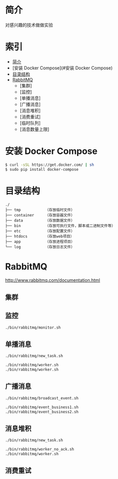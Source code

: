 # 简介

对感兴趣的技术做做实验

# 索引

* [简介](#简介)
* [安装 Docker Compose](#安装 Docker Compose)
* [目录结构](#目录结构)
* [RabbitMQ](#RabbitMQ)
    * [集群]
    * [监控]
    * [单播消息]
    * [广播消息]
    * [消息堆积]
    * [消费重试]
    * [临时队列]
    * [消息数量上限]


# 安装 Docker Compose

```bash
$ curl -sSL https://get.docker.com/ | sh
$ sudo pip install docker-compose
```


# 目录结构

```
./
├── tmp           （存放临时文件）
├── container     （存放容器文件）
├── data          （存放数据文件）
├── bin           （存放可执行文件，脚本或二进制文件等）
├── etc           （存放配置文件）
├── htdocs        （存放web项目）
├── app           （存放进程项目）
└── log           （存放日志文件）

```


# RabbitMQ

http://www.rabbitmq.com/documentation.html


## 集群


## 监控

```bash
./bin/rabbitmq/monitor.sh
```


## 单播消息

```bash
./bin/rabbitmq/new_task.sh
```

```bash
./bin/rabbitmq/worker.sh
./bin/rabbitmq/worker.sh
```


## 广播消息

```bash
./bin/rabbitmq/broadcast_event.sh
```

```bash
./bin/rabbitmq/event_business1.sh
./bin/rabbitmq/event_business2.sh
```

## 消息堆积

```bash
./bin/rabbitmq/new_task.sh
```

```bash
./bin/rabbitmq/worker_no_ack.sh
./bin/rabbitmq/worker.sh
```


## 消费重试




